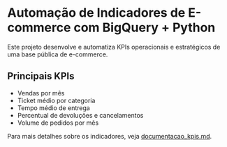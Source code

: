 # Automação de Indicadores de E-commerce com BigQuery + Python

Este projeto desenvolve e automatiza KPIs operacionais e estratégicos de uma base pública de e-commerce.

## Principais KPIs

- Vendas por mês
- Ticket médio por categoria
- Tempo médio de entrega
- Percentual de devoluções e cancelamentos
- Volume de pedidos por mês

Para mais detalhes sobre os indicadores, veja [documentacao_kpis.md](./documentacao_projeto.md).
